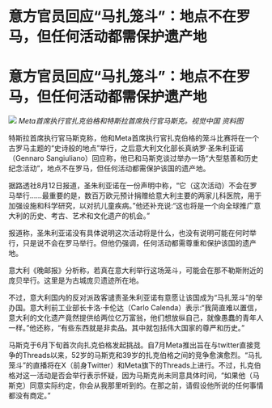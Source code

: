 # 意方官员回应“马扎笼斗”：地点不在罗马，但任何活动都需保护遗产地

# 意方官员回应“马扎笼斗”：地点不在罗马，但任何活动都需保护遗产地

![](https://inews.gtimg.com/newsapp_bt/0/15816361688/1000)
_Meta首席执行官扎克伯格和特斯拉首席执行官马斯克。视觉中国 资料图_

特斯拉首席执行官马斯克称，他和Meta首席执行官扎克伯格的笼斗比赛将在一个古罗马主题的“史诗般的地点”举行，之后意大利文化部长真纳罗·圣朱利亚诺（Gennaro
Sangiuliano）回应称，他已和马斯克谈过举办一场“大型慈善和历史纪念活动”，地点不在罗马，但任何活动都需保护该国的遗产地。

据路透社8月12日报道，圣朱利亚诺在一份声明中称，“它（这次活动）不会在罗马举行……最重要的是，数百万欧元预计捐赠给意大利主要的两家儿科医院，用于加强设施和科学研究，以对抗儿童疾病。”他还补充说:“这也将是一个向全球推广意大利的历史、考古、艺术和文化遗产的机会。”

报道称，圣朱利亚诺没有具体说明这次活动将是什么，也没有说明可能在何时举行，只是说不会在罗马举行。但他仍强调，任何活动都需尊重和保护该国的遗产地。

意大利《晚邮报》分析称，若真在意大利举行这场笼斗，可能会在那不勒斯附近的庞贝举行。这里是为古城庞贝遗迹所在地。

不过，意大利国内的反对派政客谴责圣朱利亚诺有意愿让该国成为“马扎笼斗”的举办国。意大利前工业部长卡洛·卡伦达（Carlo
Calenda）表示:“我简直难以置信，意大利的文化遗产竟然提供给两位亿万富翁，他们想放纵自己，就像愚蠢的青年人一样。”他还称，“有些东西就是非卖品。其中就包括伟大国家的尊严和历史。”

马斯克于6月下旬首次向扎克伯格发起挑战。自7月Meta推出旨在与twitter直接竞争的Threads以来，52岁的马斯克和39岁的扎克伯格之间的竞争愈演愈烈。“马扎笼斗”的直播将在X（前身Twitter）和Meta旗下的Threads上进行。不过，扎克伯格对这一活动是否会举行表示怀疑，因为马斯克尚未同意具体时间，“如果他（马斯克）同意实际约定，你会从我那里听到的。在那之前，请假设他所说的任何事情都没有商定。”


